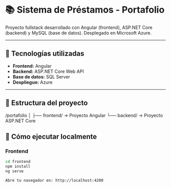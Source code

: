 # 📚 Sistema de Préstamos - Portafolio

Proyecto fullstack desarrollado con Angular (frontend), ASP.NET Core (backend) y MySQL (base de datos). Desplegado en Microsoft Azure.

---

## 🚀 Tecnologías utilizadas

- **Frontend:** Angular
- **Backend:** ASP.NET Core Web API
- **Base de datos:** SQL Server
- **Despliegue:** Azure

---

## 📁 Estructura del proyecto

/portafolio │ ├── frontend/ → Proyecto Angular └── backend/ → Proyecto ASP.NET Core

## 🧪 Cómo ejecutar localmente

### Frontend

```bash
cd frontend
npm install
ng serve

Abre tu navegador en: http://localhost:4200
